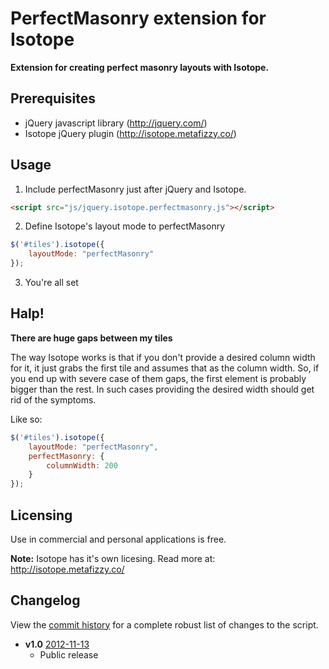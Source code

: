 PerfectMasonry extension for Isotope
========

**Extension for creating perfect masonry layouts with Isotope.**


## Prerequisites

* jQuery javascript library (http://jquery.com/)
* Isotope jQuery plugin (http://isotope.metafizzy.co/)



## Usage

1. Include perfectMasonry just after jQuery and Isotope.
```html 
<script src="js/jquery.isotope.perfectmasonry.js"></script>
```

2. Define Isotope's layout mode to perfectMasonry
```javascript
$('#tiles').isotope({
    layoutMode: "perfectMasonry"
});
```

3. You're all set


## Halp!

**There are huge gaps between my tiles**

The way Isotope works is that if you don't provide a desired column width for it, it just grabs the first tile and assumes that as the column width. So,
if you end up with severe case of them gaps, the first element is probably bigger than the rest. In such cases providing the desired width should get
rid of the symptoms. 

Like so:

```javascript
$('#tiles').isotope({
    layoutMode: "perfectMasonry",
    perfectMasonry: {
        columnWidth: 200
    }
});
```

## Licensing

Use in commercial and personal applications is free.

**Note:** Isotope has it's own licesing. Read more at: http://isotope.metafizzy.co/



## Changelog

View the [commit history](https://github.com/zonear/isotope-perfectmasonry/commits/master) for a complete robust list of changes to the script.

+ **v1.0**
  [2012-11-13](https://github.com/zonear/isotope-perfectmasonry/commit/c6ee341a486e7b8688c6fb66dff2d079379c0932#jquery.isotope.perfectmasonry.js)
  - Public release